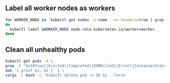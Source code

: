 ## Label all worker nodes as workers

```sh
for WORKER_NODE in `kubectl get nodes -o name --no-headers=true | grep -v control`
do 
  kubectl label $WORKER_NODE node-role.kubernetes.io/worker=worker
done
```

## Clean all unhealthy pods

```bash
kubectl get pods -A \ 
grep -E "OutOfcpu\|Evicted\|Completed\|OOMKilled\|Error\|ContainerStatusUnknown\|Unknown\|Terminating" | \
awk '{ print $1, $2 }' | \
xargs -l bash -c 'kubectl delete pod -n $0 $1 --force'
```